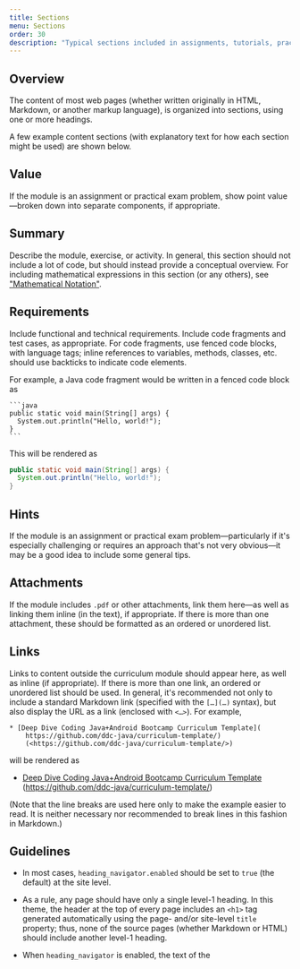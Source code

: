 ```yaml
---
title: Sections
menu: Sections
order: 30
description: "Typical sections included in assignments, tutorials, practical exam problems, etc."
---
```


## Overview

The content of most web pages (whether written originally in HTML, Markdown, or another markup language), is organized into sections, using one or more headings.

A few example content sections (with explanatory text for how each section might be used) are shown below.

## Value

If the module is an assignment or practical exam problem, show point value&mdash;broken down into separate components, if appropriate.

## Summary

Describe the module, exercise, or activity. In general, this section should not include a lot of code, but should instead provide a conceptual overview. For including mathematical expressions in this section (or any others), see ["Mathematical Notation"](latex-mathjax.md).

## Requirements

Include functional and technical requirements. Include code fragments and test cases, as appropriate. For code fragments, use fenced code blocks, with language tags; inline references to variables, methods, classes, etc. should use backticks to indicate code elements.

For example, a Java code fragment would be written in a fenced code block as 

    ```java
    public static void main(String[] args) {
      System.out.println("Hello, world!");
    }
    ```

This will be rendered as

```java
public static void main(String[] args) {
  System.out.println("Hello, world!");
}
```

## Hints

If the module is an assignment or practical exam problem&mdash;particularly if it's especially challenging or requires an approach that's not very obvious&mdash;it may be a good idea to include some general tips.

## Attachments 

If the module includes `.pdf` or other attachments, link them here&mdash;as well as linking them inline (in the text), if appropriate. If there is more than one attachment, these should be formatted as an ordered or unordered list. 

## Links 

Links to content outside the curriculum module should appear here, as well as inline (if appropriate). If there is more than one link, an ordered or unordered list should be used. In general, it's recommended not only to include a standard Markdown link (specified with the `[…](…)` syntax), but also display the URL as a link (enclosed with `<…>`). For example,

```
* [Deep Dive Coding Java+Android Bootcamp Curriculum Template](
    https://github.com/ddc-java/curriculum-template/) 
    (<https://github.com/ddc-java/curriculum-template/>)
```

will be rendered as

* [Deep Dive Coding Java+Android Bootcamp Curriculum Template](
    https://github.com/ddc-java/curriculum-template/) 
    (<https://github.com/ddc-java/curriculum-template/>)

(Note that the line breaks are used here only to make the example easier to read. It is neither necessary nor recommended to break lines in this fashion in Markdown.)

## Guidelines

* In most cases, `heading_navigator.enabled` should be set to `true` (the default) at the site level. 

* As a rule, any page should have only a single level-1 heading. In this theme, the header at the top of every page includes an `<h1>` tag generated automatically using the page- and/or site-level `title` property; thus, none of the source pages (whether Markdown or HTML) should include another level-1 heading.

* When `heading_navigator` is enabled, the text of the 